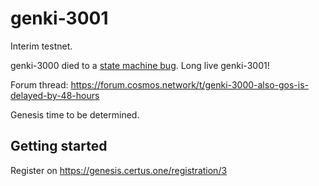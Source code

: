 # genki-3001

Interim testnet. 

genki-3000 died to a [state machine bug](https://github.com/tendermint/tendermint/issues/3003). 
Long live genki-3001!

Forum thread: https://forum.cosmos.network/t/genki-3000-also-gos-is-delayed-by-48-hours

Genesis time to be determined.

## Getting started

Register on https://genesis.certus.one/registration/3


